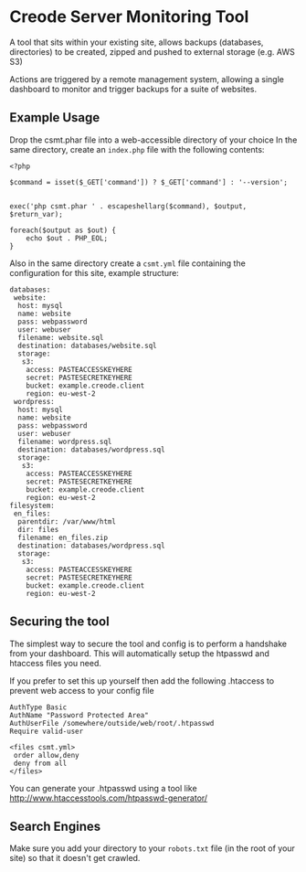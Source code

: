 # Creode Server Monitoring Tool

A tool that sits within your existing site, allows backups (databases, directories) to be created, zipped and pushed to external storage (e.g. AWS S3)

Actions are triggered by a remote management system, allowing a single dashboard to monitor and trigger backups for a suite of websites.

## Example Usage
Drop the csmt.phar file into a web-accessible directory of your choice
In the same directory, create an `index.php` file with the following contents:

```
<?php

$command = isset($_GET['command']) ? $_GET['command'] : '--version';


exec('php csmt.phar ' . escapeshellarg($command), $output, $return_var);

foreach($output as $out) {
    echo $out . PHP_EOL;
}
```

Also in the same directory create a `csmt.yml` file containing the configuration for this site, example structure:

```
databases:
 website:
  host: mysql
  name: website
  pass: webpassword
  user: webuser
  filename: website.sql
  destination: databases/website.sql
  storage: 
   s3:
    access: PASTEACCESSKEYHERE
    secret: PASTESECRETKEYHERE
    bucket: example.creode.client
    region: eu-west-2
 wordpress:
  host: mysql
  name: website
  pass: webpassword
  user: webuser
  filename: wordpress.sql
  destination: databases/wordpress.sql
  storage: 
   s3:
    access: PASTEACCESSKEYHERE
    secret: PASTESECRETKEYHERE
    bucket: example.creode.client
    region: eu-west-2
filesystem:
 en_files:
  parentdir: /var/www/html
  dir: files
  filename: en_files.zip
  destination: databases/wordpress.sql
  storage: 
   s3:
    access: PASTEACCESSKEYHERE
    secret: PASTESECRETKEYHERE
    bucket: example.creode.client
    region: eu-west-2
```


## Securing the tool
The simplest way to secure the tool and config is to perform a handshake from your dashboard. This will automatically setup the htpasswd and htaccess files you need.

If you prefer to set this up yourself then add the following .htaccess to prevent web access to your config file

```
AuthType Basic
AuthName "Password Protected Area"
AuthUserFile /somewhere/outside/web/root/.htpasswd
Require valid-user

<files csmt.yml>
 order allow,deny
 deny from all
</files>
```

You can generate your .htpasswd using a tool like http://www.htaccesstools.com/htpasswd-generator/


## Search Engines
Make sure you add your directory to your `robots.txt` file (in the root of your site) so that it doesn't get crawled.
